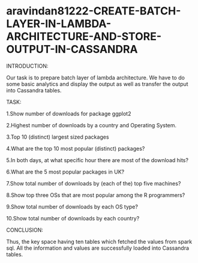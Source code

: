 # aravindan81222-CREATE-BATCH-LAYER-IN-LAMBDA-ARCHITECTURE-AND-STORE-OUTPUT-IN-CASSANDRA
INTRODUCTION: 

Our task is to prepare batch layer of lambda architecture. We have to do some basic analytics and display the output as well as transfer the output into Cassandra tables.   

TASK: 

1.Show number of downloads for package ggplot2 

2.Highest number of downloads by a country and Operating System. 

3.Top 10 (distinct) largest sized packages 

4.What are the top 10 most popular (distinct) packages? 

5.In both days, at what specific hour there are most of the download hits? 

6.What are the 5 most popular packages in UK? 

7.Show total number of downloads by (each of the) top five machines? 

8.Show top three OSs that are most popular among the R programmers?

9.Show total number of downloads by each OS type? 

10.Show total number of downloads by each country?  

CONCLUSION: 

Thus, the key space having ten tables which fetched the values from spark sql. All the information and values are successfully loaded into Cassandra tables. 
